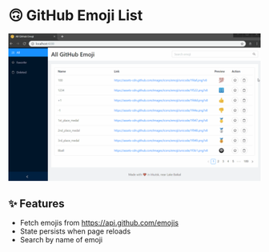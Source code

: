 # 🙃 GitHub Emoji List

[![screenshot](./docs/ng-emoji.gif)](https://baitun.github.io/ng-emoji)

## ✨ Features

* Fetch emojis from https://api.github.com/emojis
* State persists when page reloads
* Search by name of emoji